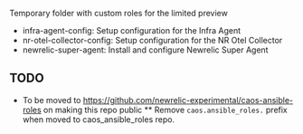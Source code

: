 Temporary folder with custom roles for the limited preview

* infra-agent-config: Setup configuration for the Infra Agent
* nr-otel-collector-config: Setup configuration for the NR Otel Collector  
* newrelic-super-agent: Install and configure Newrelic Super Agent

## TODO

* To be moved to https://github.com/newrelic-experimental/caos-ansible-roles on making this repo public
** Remove `caos.ansible_roles.` prefix when moved to caos_ansible_roles repo.